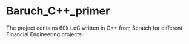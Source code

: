 # Baruch_C++_primer
The project contains 60k LoC written in C++ from Scratch for different Financial Engineering projects.
